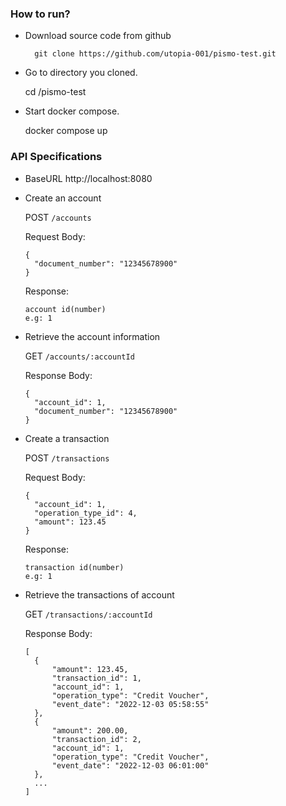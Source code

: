 ### How to run?

- Download source code from github

        git clone https://github.com/utopia-001/pismo-test.git

- Go to directory you cloned.

  cd /pismo-test

- Start docker compose.

  docker compose up

### API Specifications

- BaseURL
  http://localhost:8080

- Create an account

  POST `/accounts`

  Request Body:

      {
      	"document_number": "12345678900"
      }

  Response:

      account id(number)
      e.g: 1

- Retrieve the account information

  GET `/accounts/:accountId`

  Response Body:

      {
        "account_id": 1,
        "document_number": "12345678900"
      }

- Create a transaction

  POST `/transactions`

  Request Body:

      {
        "account_id": 1,
        "operation_type_id": 4,
        "amount": 123.45
      }

  Response:

      transaction id(number)
      e.g: 1

- Retrieve the transactions of account

  GET `/transactions/:accountId`

  Response Body:

      [
        {
            "amount": 123.45,
            "transaction_id": 1,
            "account_id": 1,
            "operation_type": "Credit Voucher",
            "event_date": "2022-12-03 05:58:55"
        },
        {
            "amount": 200.00,
            "transaction_id": 2,
            "account_id": 1,
            "operation_type": "Credit Voucher",
            "event_date": "2022-12-03 06:01:00"
        },
        ...
      ]
